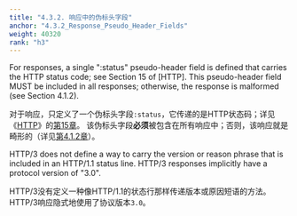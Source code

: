```yaml
---
title: "4.3.2. 响应中的伪标头字段"
anchor: "4.3.2_Response_Pseudo_Header_Fields"
weight: 40320
rank: "h3"
---
```


For responses, a single ":status" pseudo-header field is defined that carries the HTTP status code; see Section 15 of [HTTP]. This pseudo-header field MUST be included in all responses; otherwise, the response is malformed (see Section 4.1.2).

对于响应，只定义了一个伪标头字段`:status`，它传递的是HTTP状态码；详见《[HTTP]()》的[第15章]()。
该伪标头字段**必须**被包含在所有响应中；否则，该响应就是畸形的（详见[第4.1.2章]()）。

HTTP/3 does not define a way to carry the version or reason phrase that is included in an HTTP/1.1 status line. HTTP/3 responses implicitly have a protocol version of "3.0".

HTTP/3没有定义一种像HTTP/1.1的状态行那样传递版本或原因短语的方法。
HTTP/3响应隐式地使用了协议版本`3.0`。

